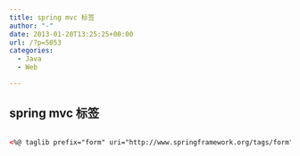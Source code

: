 ```yaml
---
title: spring mvc 标签
author: "-"
date: 2013-01-20T13:25:25+00:00
url: /?p=5053
categories:
  - Java
  - Web

---
```

## spring mvc 标签
```html

<%@ taglib prefix="form" uri="http://www.springframework.org/tags/form"%>

```